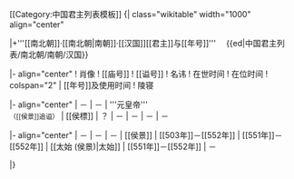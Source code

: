 <noinclude>[[Category:中国君主列表模板]]</noinclude>
{| class="wikitable" width="1000" align="center"

|+'''[[南北朝]]·[[南北朝|南朝]]·[[汉国]][[君主]]与[[年号]]'''　  {{ed|中国君主列表/南北朝/南朝/汉国}}

|- align="center"
! 肖像
! [[庙号]]
! [[谥号]]
! 名讳
! 在世时间
! 在位时间
! colspan="2" | [[年号]]及使用时间
! 陵寝

|- align="center"
| －
| －
| '''元皇帝'''<br><small>（[[侯景]]追谥）</small>
| [[侯標]]
| ？
| －
| －
| －
| －

|- align="center"
| －
| －
| －
| [[侯景]]
| [[503年]]－[[552年]]
| [[551年]]－[[552年]]
| [[太始 (侯景)|太始]]
| [[551年]]－[[552年]]
| －

|}
